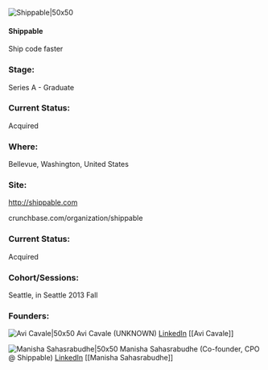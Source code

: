 

![Shippable|50x50](https://apimg.techstars.com/connect/images/image_files/55f1f6c78083201467000004/original/162112-a54069e69c1c76a72e4335afd40be7a5-medium_jpg.jpg)

#### Shippable
Ship code faster

### Stage: 
Series A - Graduate 

### Current Status: 
Acquired

### Where:
Bellevue, Washington, United States

### Site:
http://shippable.com



crunchbase.com/organization/shippable

### Current Status: 
Acquired

### Cohort/Sessions: 
Seattle, in Seattle 2013 Fall

### Founders: 

![Avi Cavale|50x50](http://s3.amazonaws.com/ts-accel-connect-uploads/images/image_files/5a9458e99c66a968d5000001/original/22292d3.jpg) Avi Cavale (UNKNOWN) [LinkedIn](https://linkedin.com/in/avinc) [[Avi Cavale]]

![Manisha Sahasrabudhe|50x50](https://apimg.techstars.com/connect/images/image_files/5331/c870/5ec8/b09e/b700/0003/original/manisha.jpg) Manisha Sahasrabudhe (Co-founder, CPO @ Shippable) [LinkedIn](https://linkedin.com/in/msahasrabudhe) [[Manisha Sahasrabudhe]]


